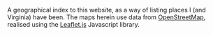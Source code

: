 A geographical index to this website, as a way of listing places
I (and Virginia) have been. The maps herein use data from
[OpenStreetMap](https://www.openstreetmap.org/), realised using the
[Leaflet.js](https://leafletjs.com/) Javascript library.

<script src="https://unpkg.com/leaflet@1.5.1/dist/leaflet.js"
          integrity="sha512-GffPMF3RvMeYyc1LWMHtK8EbPv0iNZ8/oTtHPx9/cc2ILxQ+u905qIwdpULaqDkyBKgOaB57QTMg7ztg8Jm2Og=="
          crossorigin=""></script>
<div id="map" class="map"></div>
<script>
    var map = L.map('map').setView([-5.214,-14.062],1);
    L.tileLayer( 'https://{s}.tile.openstreetmap.org/{z}/{x}/{y}.png', {
       attribution: '&copy; <a href="https://www.openstreetmap.org/copyright">OpenStreetMap</a> contributors',
       detectRetina:true
    }).addTo(map);
    var marker = L.marker( [-44.9416876,168.8358624]).addTo( map);
  marker.bindPopup('<a href="../Diary/2006/new_zealand/wanaka/index.html">Arrowtown</a>');
  var marker = L.marker( [-44.9923868,168.938739]).addTo( map);
  marker.bindPopup('<a href="../Diary/2006/new_zealand/fox_glacier/index.html">Cardrona&nbsp;Pass</a>');
  var marker = L.marker( [-44.8959434,168.0807425]).addTo( map);
  marker.bindPopup('<a href="../Diary/2006/new_zealand/te_anau/index.html">Cascade&nbsp;Creek</a>');
  var marker = L.marker( [-46.6614691,169.1081446]).addTo( map);
  marker.bindPopup('<a href="../Diary/2006/new_zealand/invercargill/index.html">Curio&nbsp;Bay</a>');
  var marker = L.marker( [-45.8787605,170.5027976]).addTo( map);
  marker.bindPopup('<a href="../Diary/2006/new_zealand/dunedin/index.html">Dunedin</a>');
  var marker = L.marker( [-43.4644799,170.0175878]).addTo( map);
  marker.bindPopup('<a href="../Diary/2006/new_zealand/fox_glacier/index.html">Fox&nbsp;Glacier</a>');
  var marker = L.marker( [-43.3873293,170.1832884]).addTo( map);
  marker.bindPopup('<a href="../Diary/2006/new_zealand/punakaiki/index.html">Franz&nbsp;Josef&nbsp;Glacier</a>');
  var marker = L.marker( [-44.1,169.35]).addTo( map);
  marker.bindPopup('<a href="../Diary/2006/new_zealand/fox_glacier/index.html">Haast&nbsp;Pass</a>');
  var marker = L.marker( [-43.715752,169.225502]).addTo( map);
  marker.bindPopup('<a href="../Diary/2006/new_zealand/fox_glacier/index.html">Knights&nbsp;Point</a>');
  var marker = L.marker( [-43.2300399,171.7159871]).addTo( map);
  marker.bindPopup('<a href="../Diary/2006/new_zealand/christchurch/index.html">Kura&nbsp;Tawhiti</a>');
  var marker = L.marker( [-37.8108803,175.7764607]).addTo( map);
  marker.bindPopup('<a href="../Diary/2006/new_zealand/matamata/index.html">Matamata</a>');
  var marker = L.marker( [-44.6414024,167.8973801]).addTo( map);
  marker.bindPopup('<a href="../Diary/2006/new_zealand/te_anau/index.html">Milford&nbsp;Sound</a>');
  var marker = L.marker( [-44.8172888,167.7847842]).addTo( map);
  marker.bindPopup('<a href="../Diary/2006/new_zealand/te_anau/index.html">Mirror&nbsp;Lake</a>');
  var marker = L.marker( [-36.8812605,174.7493313]).addTo( map);
  marker.bindPopup('<a href="../Diary/2006/new_zealand/auckland/index.html">Mount&nbsp;Eden&nbsp;Auckland</a>');
  var marker = L.marker( [-36.8327358,174.4243151]).addTo( map);
  marker.bindPopup('<a href="../Diary/2006/new_zealand/auckland_again/index.html">Muriwai&nbsp;Gannet&nbsp;Colony</a>');
  var marker = L.marker( [-46.4452711,169.8092228]).addTo( map);
  marker.bindPopup('<a href="../Diary/2006/new_zealand/invercargill/index.html">Nugget&nbsp;Point</a>');
  var marker = L.marker( [-45.8666667,170.6666667]).addTo( map);
  marker.bindPopup('<a href="../Diary/2006/new_zealand/dunedin/index.html">Otago&nbsp;Peninsula</a>');
  var marker = L.marker( [-46.6491468,169.1171787]).addTo( map);
  marker.bindPopup('<a href="../Diary/2006/new_zealand/invercargill/index.html">Porpoise&nbsp;Bay</a>');
  var marker = L.marker( [-42.1084146,171.3363126]).addTo( map);
  marker.bindPopup('<a href="../Diary/2006/new_zealand/punakaiki/index.html">Punakaiki</a>');
  var marker = L.marker( [-44.696992,169.161698]).addTo( map);
  marker.bindPopup('<a href="../Diary/2006/new_zealand/wanaka/index.html">Puzzling&nbsp;World</a>');
  var marker = L.marker( [-43.7594038,169.1494901]).addTo( map);
  marker.bindPopup('<a href="../Diary/2006/new_zealand/fox_glacier/index.html">Ship&nbsp;Creek</a>');
  var marker = L.marker( [-46.9580693,167.8078432]).addTo( map);
  marker.bindPopup('<a href="../Diary/2006/new_zealand/stewart_island/index.html">Stewart&nbsp;Island</a>');
  var marker = L.marker( [-45.7828398,170.7332869]).addTo( map);
  marker.bindPopup('<a href="../Diary/2006/new_zealand/dunedin/index.html">Taiaroa&nbsp;Head</a>');
  var marker = L.marker( [-46.5849372,169.4188534]).addTo( map);
  marker.bindPopup('<a href="../Diary/2006/new_zealand/invercargill/index.html">Tautuku&nbsp;Estuary</a>');
  var marker = L.marker( [-38.163513,176.250529]).addTo( map);
  marker.bindPopup('<a href="../Diary/2006/new_zealand/waitomo/index.html">Te&nbsp;Puia</a> <a href="../Diary/2020/New_Zealand/10_Rotorua/index.html">2</a>');
  var marker = L.marker( [-44.7214297,167.9508305]).addTo( map);
  marker.bindPopup('<a href="../Diary/2006/new_zealand/te_anau/index.html">The&nbsp;Chasm</a>');
  var marker = L.marker( [-46.9318318,168.1253399]).addTo( map);
  marker.bindPopup('<a href="../Diary/2006/new_zealand/stewart_island/index.html">Ulva&nbsp;Island</a>');
  var marker = L.marker( [-38.2615305,175.1145451]).addTo( map);
  marker.bindPopup('<a href="../Diary/2006/new_zealand/waitomo/index.html">Waitomo</a>');
  var marker = L.marker( [-36.6012403,174.8893617]).addTo( map);
  marker.bindPopup('<a href="../Diary/2010/new_zealand/tiritiri_matangi/index.html">Tiritiri&nbsp;Matangi&nbsp;Island</a>');
  var marker = L.marker( [-39.0660659,175.6668381]).addTo( map);
  marker.bindPopup('<a href="../Diary/2010/new_zealand/tongariro/index.html">Tongariro&nbsp;Alpine&nbsp;Crossing</a>');
  var marker = L.marker( [-39.1673353,175.4807568]).addTo( map);
  marker.bindPopup('<a href="../Diary/2010/new_zealand/tongariro/index.html">Discovery&nbsp;Lodge&nbsp;Tongariro</a>');
  var marker = L.marker( [-38.285254,176.386259]).addTo( map);
  marker.bindPopup('<a href="../Diary/2010/new_zealand/rotorua/index.html">Waimangu&nbsp;Volcanic&nbsp;Valley</a>');
  var marker = L.marker( [-37.522567,177.1796793]).addTo( map);
  marker.bindPopup('<a href="../Diary/2010/new_zealand/white_island/index.html">White&nbsp;Island</a>');
  var marker = L.marker( [-37.9497833,177.0019723]).addTo( map);
  marker.bindPopup('<a href="../Diary/2010/new_zealand/white_island/index.html">White&nbsp;Island&nbsp;Rendezvous&nbsp;Motel</a>');
  var marker = L.marker( [-36.8287083,175.7906293]).addTo( map);
  marker.bindPopup('<a href="../Diary/2010/new_zealand/coromandel/index.html">Cathedral&nbsp;Cove</a>');
  var marker = L.marker( [-37.90852,175.329699]).addTo( map);
  marker.bindPopup('<a href="../Diary/2020/New_Zealand/8_Going_to_the_glow_worms/index.html">Tree&nbsp;Church</a>');
  var marker = L.marker( [-38.260783,175.1035985]).addTo( map);
  marker.bindPopup('<a href="../Diary/2020/New_Zealand/8_Going_to_the_glow_worms/index.html">Waitomo&nbsp;Glowworm&nbsp;Caves</a>');
  var marker = L.marker( [-38.2680529,175.0785166]).addTo( map);
  marker.bindPopup('<a href="../Diary/2020/New_Zealand/8_Going_to_the_glow_worms/index.html">Ruakuri&nbsp;Cave</a>');
  var marker = L.marker( [-38.260658,175.110435]).addTo( map);
  marker.bindPopup('<a href="../Diary/2020/New_Zealand/8_Going_to_the_glow_worms/index.html">Waitomo&nbsp;Caves&nbsp;Guest&nbsp;Lodge</a>');
  var marker = L.marker( [-38.260398,175.110483]).addTo( map);
  marker.bindPopup('<a href="../Diary/2020/New_Zealand/8_Going_to_the_glow_worms/index.html">HUHU&nbsp;Cafe</a>');
  var marker = L.marker( [-37.8720905,175.6829096]).addTo( map);
  marker.bindPopup('<a href="../Diary/2020/New_Zealand/9_Hobbiton/index.html">Shires&nbsp;Rests&nbsp;Rest</a>');
  var marker = L.marker( [-37.8577046,175.6807567]).addTo( map);
  marker.bindPopup('<a href="../Diary/2020/New_Zealand/9_Hobbiton/index.html">Hobbiton&nbsp;Village</a>');
  var marker = L.marker( [-38.133542,176.250697]).addTo( map);
  marker.bindPopup('<a href="../Diary/2020/New_Zealand/10_Rotorua/index.html">Regent&nbsp;of&nbsp;Rotorua</a>');
  var marker = L.marker( [-38.358256,176.3689844]).addTo( map);
  marker.bindPopup('<a href="../Diary/2020/New_Zealand/10_Rotorua/index.html">Wai-O-Tapu</a>');
  var marker = L.marker( [-41.2794019,174.7746699]).addTo( map);
  marker.bindPopup('<a href="../Diary/2020/New_Zealand/11_Wellington/index.html">Bolton&nbsp;Hotel&nbsp;Wellington</a>');
  var marker = L.marker( [-41.305862,174.8234761]).addTo( map);
  marker.bindPopup('<a href="../Diary/2020/New_Zealand/11_Wellington/index.html">Weta&nbsp;Workshop</a>');
  var marker = L.marker( [-41.2901575,174.7534936]).addTo( map);
  marker.bindPopup('<a href="../Diary/2020/New_Zealand/11_Wellington/index.html">ZEALANDIA&nbsp;Ecosanctuary</a>');
  var marker = L.marker( [-41.2823079,174.7674514]).addTo( map);
  marker.bindPopup('<a href="../Diary/2020/New_Zealand/11_Wellington/index.html">Wellington&nbsp;Botanic&nbsp;Garden</a>');
  var marker = L.marker( [-41.2904563,174.7820894]).addTo( map);
  marker.bindPopup('<a href="../Diary/2020/New_Zealand/11_Wellington/index.html">Museum&nbsp;of&nbsp;New&nbsp;Zealand&nbsp;Te&nbsp;Papa&nbsp;Tongarewa</a>');
  var marker = L.marker( [-36.9079483,174.6860723]).addTo( map);
  marker.bindPopup('<a href="../Diary/2020/New_Zealand/7_Sleepless_to_New_Zealand/index.html">LynnMall</a>');
  var marker = L.marker( [-36.9468718,174.6066123]).addTo( map);
  marker.bindPopup('<a href="../Diary/2020/New_Zealand/7_Sleepless_to_New_Zealand/index.html">Arataki&nbsp;Visitor&nbsp;Centre</a>');
  var marker = L.marker( [-36.9879115,174.4730589]).addTo( map);
  marker.bindPopup('<a href="../Diary/2020/New_Zealand/7_Sleepless_to_New_Zealand/index.html">Karekare&nbsp;Beach</a>');
  var marker = L.marker( [-36.7328052,174.7535809]).addTo( map);
  marker.bindPopup('<a href="../Diary/2020/New_Zealand/7_Sleepless_to_New_Zealand/index.html">Murrays&nbsp;Bay&nbsp;Beach</a>');
  var marker = L.marker( [-36.9128568,174.7151695]).addTo( map);
  marker.bindPopup('<a href="../Diary/2020/New_Zealand/7_Sleepless_to_New_Zealand/index.html">Blockhouse&nbsp;Bay&nbsp;Community&nbsp;Church</a>');
  var marker = L.marker( [28.385233,-81.563874]).addTo( map);
  marker.bindPopup('<a href="../Diary/2001/Florida/index.html">Disneyworld</a>');
  var marker = L.marker( [37.6359544,-112.8450248]).addTo( map);
  marker.bindPopup('<a href="../Diary/2001/Utah/index.html">Cedar&nbsp;Breaks</a>');
  var marker = L.marker( [37.2982022,-113.0263005]).addTo( map);
  marker.bindPopup('<a href="../Diary/2001/Utah/index.html">Zion&nbsp;National&nbsp;Park</a>');
  var marker = L.marker( [37.5930377,-112.1870895]).addTo( map);
  marker.bindPopup('<a href="../Diary/2001/Utah/index.html">Bryce&nbsp;Canyon</a>');
  var marker = L.marker( [29.9772962,31.1324955]).addTo( map);
  marker.bindPopup('<a href="../Diary/2009/eastern_med/egypt/index.html">Giza&nbsp;Necropolis</a>');
  var marker = L.marker( [29.9752687,31.1375674]).addTo( map);
  marker.bindPopup('<a href="../Diary/2009/eastern_med/egypt/index.html">Great&nbsp;Sphinx&nbsp;of&nbsp;Giza</a>');
  var marker = L.marker( [51.6915836,4.98294639999995]).addTo( map);
  marker.bindPopup('<a href="../Diary/2008/capelle.html">Capelle</a>');
  var marker = L.marker( [34.7720133,32.4297369]).addTo( map);
  marker.bindPopup('<a href="../Diary/2009/eastern_med/cyprus/index.html">Paphos</a>');
  var marker = L.marker( [36.0918486,28.0856654]).addTo( map);
  marker.bindPopup('<a href="../Diary/2009/eastern_med/rhodes/index.html">Lindos</a>');
  var marker = L.marker( [37.9409487,27.3414703999999]).addTo( map);
  marker.bindPopup('<a href="../Diary/2009/eastern_med/ephesus/index.html">Ephesus</a>');
  var marker = L.marker( [37.9528691,27.3675619000001]).addTo( map);
  marker.bindPopup('<a href="../Diary/2009/eastern_med/ephesus/index.html">Basilica&nbsp;Of&nbsp;Saint&nbsp;John</a>');
  var marker = L.marker( [37.9666667,23.7333333]).addTo( map);
  marker.bindPopup('<a href="../Diary/2009/eastern_med/athens/index.html">Acropolis&nbsp;Athens</a>');
  var marker = L.marker( [59.5676617,25.7810188]).addTo( map);
  marker.bindPopup('<a href="../Diary/2011/black_watch/estonia.html">Lahemaa&nbsp;National&nbsp;Park</a>');
  var marker = L.marker( [59.4707697,25.6371589]).addTo( map);
  marker.bindPopup('<a href="../Diary/2011/black_watch/estonia.html">Viru&nbsp;Bog</a>');
  var marker = L.marker( [59.8863041,29.9085976]).addTo( map);
  marker.bindPopup('<a href="../Diary/2011/black_watch/st_petersburg.html">Peterhof</a>');
  var marker = L.marker( [59.9398317,30.3145597]).addTo( map);
  marker.bindPopup('<a href="../Diary/2011/black_watch/st_petersburg.html">State&nbsp;Hermitage&nbsp;Museum</a>');
  var marker = L.marker( [59.9401,30.3289]).addTo( map);
  marker.bindPopup('<a href="../Diary/2011/black_watch/st_petersburg.html">Church&nbsp;of&nbsp;the&nbsp;Spilled&nbsp;Blood</a>');
  var marker = L.marker( [54.4390642,13.5747259]).addTo( map);
  marker.bindPopup('<a href="../Diary/2011/black_watch/Aarhus.html">Prora</a>');
  var marker = L.marker( [56.1991809,10.6738776]).addTo( map);
  marker.bindPopup('<a href="../Diary/2011/black_watch/Aarhus.html">Fregatten&nbsp;Jylland</a>');
  var marker = L.marker( [37.7394207,-25.6686725]).addTo( map);
  marker.bindPopup('<a href="../Diary/2012/azores_cruise/ponta_delgada/index.html">Ponta&nbsp;Delgada</a>');
  var marker = L.marker( [38.5348447,-28.6299812]).addTo( map);
  marker.bindPopup('<a href="../Diary/2012/azores_cruise/horta/index.html">Horta</a>');
  var marker = L.marker( [32.6669328,-16.9240554]).addTo( map);
  marker.bindPopup('<a href="../Diary/2012/azores_cruise/funchal/index.html">Funchal</a>');
  var marker = L.marker( [28.1235459,-15.4362573999999]).addTo( map);
  marker.bindPopup('<a href="../Diary/2012/azores_cruise/gran_canaria/index.html">Las&nbsp;Palmas&nbsp;de&nbsp;Gran&nbsp;Canaria</a>');
  var marker = L.marker( [38.7222524,-9.13933659999998]).addTo( map);
  marker.bindPopup('<a href="../Diary/2012/azores_cruise/lisbon/index.html">Lisbon</a>');
  var marker = L.marker( [42.2405989,-8.72072679999997]).addTo( map);
  marker.bindPopup('<a href="../Diary/2012/azores_cruise/lisbon/index.html">Vigo</a>');
  var marker = L.marker( [50.9412784,6.95828140000003]).addTo( map);
  marker.bindPopup('<a href="../Diary/2013/rhine_cruise/koblenz.html">Cologne&nbsp;Cathedral</a> <a href="../Diary/2013/rhine_cruise/cologne.html">2</a>');
  var marker = L.marker( [50.3569429,7.58899589999999]).addTo( map);
  marker.bindPopup('<a href="../Diary/2013/rhine_cruise/koblenz.html">Koblenz</a>');
  var marker = L.marker( [49.9821443,7.93011239999998]).addTo( map);
  marker.bindPopup('<a href="../Diary/2013/rhine_cruise/koblenz.html">Rudesheim</a>');
  var marker = L.marker( [50.5418199,7.11977000000002]).addTo( map);
  marker.bindPopup('<a href="../Diary/2013/rhine_cruise/ahrweiler.html">Ahrweiler</a>');
  var marker = L.marker( [51.0028656,5.70723899999996]).addTo( map);
  marker.bindPopup('<a href="../Diary/2013/rhine_cruise/ahrweiler.html">Maasmechelen&nbsp;Village</a>');
  var marker = L.marker( [36.5270612,-6.28859620000003]).addTo( map);
  marker.bindPopup('<a href="../Diary/2014/Azura/cadiz.html">Cadiz</a>');
  var marker = L.marker( [39.6249838,19.9223461]).addTo( map);
  marker.bindPopup('<a href="../Diary/2014/Azura/corfu.html">Corfu</a>');
  var marker = L.marker( [42.6506606,18.0944238]).addTo( map);
  marker.bindPopup('<a href="../Diary/2014/Azura/dubrovnik.html">Dubrovnik</a>');
  var marker = L.marker( [36.140751,-5.35358500000007]).addTo( map);
  marker.bindPopup('<a href="../Diary/2014/Azura/gibraltar.html">Gibraltar</a> <a href="../Diary/2009/eastern_med/gibraltar/index.html">2</a>');
  var marker = L.marker( [35.888093,14.4068357]).addTo( map);
  marker.bindPopup('<a href="../Diary/2014/Azura/malta.html">Mdina</a>');
  var marker = L.marker( [35.9148964,14.4441529000001]).addTo( map);
  marker.bindPopup('<a href="../Diary/2014/Azura/malta.html">Palazzo&nbsp;Parisio</a>');
  var marker = L.marker( [37.751005,14.9934349]).addTo( map);
  marker.bindPopup('<a href="../Diary/2014/Azura/Sicily.html">Mount&nbsp;Etna</a>');
  var marker = L.marker( [45.4408474,12.3155151]).addTo( map);
  marker.bindPopup('<a href="../Diary/2014/Azura/venice.html">Venice</a>');
  var marker = L.marker( [41.4144948,2.15269450000005]).addTo( map);
  marker.bindPopup('<a href="../Diary/2016/Arcadia/barcelona.html">Park&nbsp;Guell</a>');
  var marker = L.marker( [41.4036299,2.17435580000006]).addTo( map);
  marker.bindPopup('<a href="../Diary/2016/Arcadia/barcelona.html">Sagrada&nbsp;Familia</a>');
  var marker = L.marker( [36.252034,-5.9667359]).addTo( map);
  marker.bindPopup('<a href="../Diary/2016/Arcadia/cadiz.html">Vejer&nbsp;de&nbsp;la&nbsp;Frontera</a>');
  var marker = L.marker( [36.1886033,-6.0321884]).addTo( map);
  marker.bindPopup('<a href="../Diary/2016/Arcadia/cadiz.html">Cape&nbsp;Trafalgar</a>');
  var marker = L.marker( [39.2238411,9.12166130000003]).addTo( map);
  marker.bindPopup('<a href="../Diary/2016/Arcadia/cagliari.html">Cagliari</a>');
  var marker = L.marker( [35.8893874,-5.32134550000001]).addTo( map);
  marker.bindPopup('<a href="../Diary/2016/Arcadia/ceuta.html">Ceuta</a>');
  var marker = L.marker( [42.7781867,10.1927389]).addTo( map);
  marker.bindPopup('<a href="../Diary/2016/Arcadia/elba.html">Elba</a>');
  var marker = L.marker( [38.1937335,15.5542057]).addTo( map);
  marker.bindPopup('<a href="../Diary/2016/Arcadia/messina.html">Messina</a>');
  var marker = L.marker( [44.1024504,9.8240826]).addTo( map);
  marker.bindPopup('<a href="../Diary/2016/Arcadia/la_spezia.html">La&nbsp;Spezia</a>');
  var marker = L.marker( [40.8061435,14.3473721]).addTo( map);
  marker.bindPopup('<a href="../Diary/2016/Arcadia/salerno.html">Herculaneum</a>');
  var marker = L.marker( [43.529742,5.44742700000006]).addTo( map);
  marker.bindPopup('<a href="../Diary/2016/Arcadia/toulon.html">Aix&nbsp;en&nbsp;Provence</a>');
  var marker = L.marker( [52.0013998,4.36695169999996]).addTo( map);
  marker.bindPopup('<a href="../Diary/2017/Baltics/delft.html">Royal&nbsp;Delft</a>');
  var marker = L.marker( [59.931685,30.295709]).addTo( map);
  marker.bindPopup('<a href="../Diary/2017/Baltics/st_petersburg.html">Pushkin&nbsp;Art&nbsp;Gallery</a>');
  var marker = L.marker( [59.9347205,30.3428812]).addTo( map);
  marker.bindPopup('<a href="../Diary/2017/Baltics/st_petersburg.html">Faberge&nbsp;Museum</a>');
  var marker = L.marker( [59.716123,30.3956531]).addTo( map);
  marker.bindPopup('<a href="../Diary/2017/Baltics/st_petersburg.html">Catherine&nbsp;Palace</a>');
  var marker = L.marker( [59.933905,30.3064850000001]).addTo( map);
  marker.bindPopup('<a href="../Diary/2017/Baltics/st_petersburg.html">St.&nbsp;Isaacs&nbsp;Cathedrals&nbsp;Cathedral</a>');
  var marker = L.marker( [59.4425579,24.7495473]).addTo( map);
  marker.bindPopup('<a href="../Diary/2017/Baltics/tallinn.html">Paks&nbsp;Margareeta</a>');
  var marker = L.marker( [54.170342,12.0784438000001]).addTo( map);
  marker.bindPopup('<a href="../Diary/2017/Baltics/warnemunde.html">Warnemunde</a>');
  var marker = L.marker( [49.0753898,1.53370219999999]).addTo( map);
  marker.bindPopup('<a href="../Diary/2018/Columbus/honfleur.html">Fondation&nbsp;Monet&nbsp;in&nbsp;Giverny</a>');
  var marker = L.marker( [1.2948829,103.8544791]).addTo( map);
  marker.bindPopup('<a href="../Diary/2002/singapore/index.html">Raffles&nbsp;Hotel</a>');
  var marker = L.marker( [1.2858085,103.8460908]).addTo( map);
  marker.bindPopup('<a href="../Diary/2020/New_Zealand/12_Singapore_and_home/index.html">ParkRoyal&nbsp;on&nbsp;Pickering</a>');
  var marker = L.marker( [1.2815683,103.8636132]).addTo( map);
  marker.bindPopup('<a href="../Diary/2020/New_Zealand/12_Singapore_and_home/index.html">Gardens&nbsp;by&nbsp;the&nbsp;Bay</a>');
  var marker = L.marker( [35.661273,128.960278]).addTo( map);
  marker.bindPopup('<a href="../Diary/2016/Korea/busan.html">Unmunsa</a>');
  var marker = L.marker( [35.0967055,129.0304885]).addTo( map);
  marker.bindPopup('<a href="../Diary/2016/Korea/busan.html">Jagalchi&nbsp;Market</a>');
  var marker = L.marker( [35.1012187,129.032321]).addTo( map);
  marker.bindPopup('<a href="../Diary/2016/Korea/busan.html">Busan&nbsp;Tower</a>');
  var marker = L.marker( [35.1569665,129.0560965]).addTo( map);
  marker.bindPopup('<a href="../Diary/2016/Korea/busan.html">Lotte&nbsp;Department&nbsp;Store&nbsp;Busan</a>');
  var marker = L.marker( [37.2584488,127.1170034]).addTo( map);
  marker.bindPopup('<a href="../Diary/2016/Korea/daegu.html">Korean&nbsp;Folk&nbsp;Village</a>');
  var marker = L.marker( [36.51715,127.816779]).addTo( map);
  marker.bindPopup('<a href="../Diary/2016/Korea/daegu.html">Songnisan&nbsp;National&nbsp;Park</a>');
  var marker = L.marker( [35.8577179,128.6253193]).addTo( map);
  marker.bindPopup('<a href="../Diary/2016/Korea/daegu.html">Daegu&nbsp;Grand&nbsp;Hotel</a>');
  var marker = L.marker( [37.3613089,126.9388145]).addTo( map);
  marker.bindPopup('<a href="../Diary/2016/Korea/gunpo.html">Sanbon-ro</a>');
  var marker = L.marker( [35.8346828,129.2190631]).addTo( map);
  marker.bindPopup('<a href="../Diary/2016/Korea/gyeongju1.html">Cheomseongdae</a>');
  var marker = L.marker( [35.8387356,129.2103867]).addTo( map);
  marker.bindPopup('<a href="../Diary/2016/Korea/gyeongju1.html">Cheonmachong</a>');
  var marker = L.marker( [35.7900971,129.3320924]).addTo( map);
  marker.bindPopup('<a href="../Diary/2016/Korea/gyeongju1.html">Bulguksa</a>');
  var marker = L.marker( [35.8446642,129.285081]).addTo( map);
  marker.bindPopup('<a href="../Diary/2016/Korea/gyeongju1.html">Commodore&nbsp;Hotel&nbsp;Gyeongju</a>');
  var marker = L.marker( [35.8293965,129.2279056]).addTo( map);
  marker.bindPopup('<a href="../Diary/2016/Korea/gyeongju1.html">Gyeongju&nbsp;National&nbsp;Museum</a>');
  var marker = L.marker( [35.7950858,129.3496981]).addTo( map);
  marker.bindPopup('<a href="../Diary/2016/Korea/gyeongju2.html">Seokguram</a>');
  var marker = L.marker( [35.4912073,129.4453872]).addTo( map);
  marker.bindPopup('<a href="../Diary/2016/Korea/gyeongju2.html">Daewang-Am</a>');
  var marker = L.marker( [35.985168,129.5577999]).addTo( map);
  marker.bindPopup('<a href="../Diary/2016/Korea/gyeongju2.html">Guryongpo</a>');
  var marker = L.marker( [36.0767825,129.5677374]).addTo( map);
  marker.bindPopup('<a href="../Diary/2016/Korea/gyeongju2.html">Homigot&nbsp;Sunrise&nbsp;Square</a>');
  var marker = L.marker( [35.845475,129.2163083]).addTo( map);
  marker.bindPopup('<a href="../Diary/2016/Korea/gyeongju2.html">Gyeongju&nbsp;Seongdong&nbsp;Market</a>');
  var marker = L.marker( [37.5730642,126.9833239]).addTo( map);
  marker.bindPopup('<a href="../Diary/2016/Korea/seoul1.html">Aventree&nbsp;Hotel</a>');
  var marker = L.marker( [37.5238506,126.9804702]).addTo( map);
  marker.bindPopup('<a href="../Diary/2016/Korea/seoul2.html">National&nbsp;Museum&nbsp;of&nbsp;Korea</a>');
  var marker = L.marker( [37.5511694,126.9882266]).addTo( map);
  marker.bindPopup('<a href="../Diary/2016/Korea/seoul2.html">Seoul&nbsp;Tower</a>');
  var marker = L.marker( [37.5793982,126.9910617]).addTo( map);
  marker.bindPopup('<a href="../Diary/2016/Korea/seoul2.html">Changdeokgung&nbsp;Palace</a>');
  var marker = L.marker( [37.5701527,126.9993404]).addTo( map);
  marker.bindPopup('<a href="../Diary/2016/Korea/seoul2.html">Gwangjang&nbsp;Market</a>');
  var marker = L.marker( [37.5707717,126.9835203]).addTo( map);
  marker.bindPopup('<a href="../Diary/2016/Korea/seoul2.html">Jongno&nbsp;Tower</a>');
  var marker = L.marker( [1.373333,32.2902750000001]).addTo( map);
  marker.bindPopup('<a href="../Diary/2005/uganda/index.html">Uganda</a>');
  var marker = L.marker( [52.25889,1.62671499999999]).addTo( map);
  marker.bindPopup('<a href="../Diary/2004/christmas/index.html">Dunwich&nbsp;Heath</a>');
  var marker = L.marker( [52.0944505,1.3407962]).addTo( map);
  marker.bindPopup('<a href="../Diary/2004/christmas/index.html">Sutton&nbsp;Hoo</a>');
  var marker = L.marker( [53.0903012,-1.48666930000002]).addTo( map);
  marker.bindPopup('<a href="../Diary/2001/peak_district/index.html">Crich&nbsp;Tramway&nbsp;Museum</a> <a href="../Diary/2007/Derbyshire/index.html">2</a>');
  var marker = L.marker( [53.24997,-1.9251782]).addTo( map);
  marker.bindPopup('<a href="../Diary/2001/peak_district/index.html">Pooles&nbsp;Caverns&nbsp;Cavern</a>');
  var marker = L.marker( [52.4227875,-1.56006709999997]).addTo( map);
  marker.bindPopup('<a href="../Diary/2007/Coventry/index.html">Allesley&nbsp;Hotel</a> <a href="../Diary/2004/coventry/index.html">2</a>');
  var marker = L.marker( [50.768035,0.290472000000022]).addTo( map);
  marker.bindPopup('<a href="../Diary/2004/eastbourne/index.html">Eastbourne</a>');
  var marker = L.marker( [50.8702576,0.3456218]).addTo( map);
  marker.bindPopup('<a href="../Diary/2004/eastbourne/index.html">Herstmonceux&nbsp;Observatory</a>');
  var marker = L.marker( [54.354267,-3.00028999999995]).addTo( map);
  marker.bindPopup('<a href="../Diary/2004/wedding/index.html">Grizedale&nbsp;Forest</a>');
  var marker = L.marker( [54.4488337,-2.98199950000003]).addTo( map);
  marker.bindPopup('<a href="../Diary/2004/wedding/index.html">Rydal&nbsp;Mount</a>');
  var marker = L.marker( [54.602824,-3.09840199999996]).addTo( map);
  marker.bindPopup('<a href="../Diary/2004/wedding/index.html">Castlerigg&nbsp;Stone&nbsp;Circle</a>');
  var marker = L.marker( [51.6442753,0.050617099999954]).addTo( map);
  marker.bindPopup('<a href="../Diary/2004/wedding/index.html">Loughton&nbsp;Baptist&nbsp;Church</a>');
  var marker = L.marker( [54.343243,-3.07162659999995]).addTo( map);
  marker.bindPopup('<a href="../Diary/2004/wedding/index.html">Coniston&nbsp;Water</a>');
  var marker = L.marker( [51.3318849,0.0287677000000031]).addTo( map);
  marker.bindPopup('<a href="../Diary/2005/biggin_hill/index.html">Biggin&nbsp;Hill</a>');
  var marker = L.marker( [52.826846,0.65781579999998]).addTo( map);
  marker.bindPopup('<a href="../Diary/2005/houghton_hall/index.html">Houghton&nbsp;Hall</a>');
  var marker = L.marker( [51.2797971,1.08279979999998]).addTo( map);
  marker.bindPopup('<a href="../Diary/2005/kent/index.html">Canterbury&nbsp;Cathedral</a>');
  var marker = L.marker( [51.2489896,0.630464899999993]).addTo( map);
  marker.bindPopup('<a href="../Diary/2005/kent/index.html">Leeds&nbsp;Castle</a>');
  var marker = L.marker( [51.128771,1.32339100000002]).addTo( map);
  marker.bindPopup('<a href="../Diary/2005/kent/index.html">Dover&nbsp;Castle</a>');
  var marker = L.marker( [51.1344689,1.35730280000007]).addTo( map);
  marker.bindPopup('<a href="../Diary/2005/kent/index.html">White&nbsp;Cliffs&nbsp;of&nbsp;Dover</a>');
  var marker = L.marker( [52.8296856,0.512488899999994]).addTo( map);
  marker.bindPopup('<a href="../Diary/2005/north_norfolk/index.html">Sandringham</a>');
  var marker = L.marker( [52.8710396,0.94048650000002]).addTo( map);
  marker.bindPopup('<a href="../Diary/2013/thursford.html">Thursford&nbsp;Collection</a> <a href="../Diary/2014/Thursford/index.html">2</a> <a href="../Diary/2012/thursford/index.html">3</a> <a href="../Diary/2018/Thursford/index.html">4</a> <a href="../Diary/2016/Thursford/index.html">5</a> <a href="../Diary/2005/north_norfolk/index.html">6</a>');
  var marker = L.marker( [52.811731,1.23164700000007]).addTo( map);
  marker.bindPopup('<a href="../Diary/2005/north_norfolk/index.html">Blickling&nbsp;Estate</a>');
  var marker = L.marker( [52.949851,0.803676999999993]).addTo( map);
  marker.bindPopup('<a href="../Diary/2005/north_norfolk/index.html">Holkham&nbsp;Hall</a>');
  var marker = L.marker( [52.9144158,1.27724820000003]).addTo( map);
  marker.bindPopup('<a href="../Diary/2005/north_norfolk/index.html">Felbrigg&nbsp;Hall</a>');
  var marker = L.marker( [52.8959389,0.875399099999981]).addTo( map);
  marker.bindPopup('<a href="../Diary/2005/north_norfolk/index.html">Little&nbsp;Walsingham</a>');
  var marker = L.marker( [52.9666526,0.961510299999986]).addTo( map);
  marker.bindPopup('<a href="../Diary/2005/north_norfolk/index.html">Blakeney&nbsp;Point</a>');
  var marker = L.marker( [52.742053,0.409890000000019]).addTo( map);
  marker.bindPopup('<a href="../Diary/2005/north_norfolk/index.html">Caithness&nbsp;Crystal&nbsp;Kings&nbsp;Lynn</a>');
  var marker = L.marker( [51.4638338,-0.650027499999965]).addTo( map);
  marker.bindPopup('<a href="../Diary/2005/windsor/index.html">Legoland&nbsp;Windsor</a>');
  var marker = L.marker( [51.483894,-0.604402700000037]).addTo( map);
  marker.bindPopup('<a href="../Diary/2005/windsor/index.html">Windsor&nbsp;Castle</a>');
  var marker = L.marker( [51.4261436,-0.595096499999954]).addTo( map);
  marker.bindPopup('<a href="../Diary/2005/windsor/index.html">The&nbsp;Savill&nbsp;Garden</a>');
  var marker = L.marker( [55.6691551,-1.80089450000003]).addTo( map);
  marker.bindPopup('<a href="../Diary/2006/holy_isle/index.html">Lindisfarne&nbsp;Abbey</a>');
  var marker = L.marker( [50.750372,-1.26943099999994]).addTo( map);
  marker.bindPopup('<a href="../Diary/2006/isle_of_wight/index.html">Osborne&nbsp;House</a>');
  var marker = L.marker( [50.65246,-1.42704800000001]).addTo( map);
  marker.bindPopup('<a href="../Diary/2006/isle_of_wight/index.html">Mottistone&nbsp;Manor</a>');
  var marker = L.marker( [50.6626024,-1.58983950000004]).addTo( map);
  marker.bindPopup('<a href="../Diary/2006/isle_of_wight/index.html">The&nbsp;Needles</a>');
  var marker = L.marker( [50.5895122,-1.22664810000003]).addTo( map);
  marker.bindPopup('<a href="../Diary/2006/isle_of_wight/index.html">Ventnor&nbsp;Botanic&nbsp;Garden</a>');
  var marker = L.marker( [50.6730117,-1.15274539999996]).addTo( map);
  marker.bindPopup('<a href="../Diary/2006/isle_of_wight/index.html">Brading&nbsp;Roman&nbsp;Villa</a>');
  var marker = L.marker( [50.659197,-1.14275900000007]).addTo( map);
  marker.bindPopup('<a href="../Diary/2006/isle_of_wight/index.html">Dinosaur&nbsp;Isle</a>');
  var marker = L.marker( [50.7105509,-1.14075790000004]).addTo( map);
  marker.bindPopup('<a href="../Diary/2006/isle_of_wight/index.html">Waltzing&nbsp;Waters</a>');
  var marker = L.marker( [53.9605467,-1.09636599999999]).addTo( map);
  marker.bindPopup('<a href="../Diary/2006/york/index.html">National&nbsp;Railway&nbsp;Museum&nbsp;York</a>');
  var marker = L.marker( [53.9623292,-1.08192050000002]).addTo( map);
  marker.bindPopup('<a href="../Diary/2006/york/index.html">York&nbsp;Minster</a>');
  var marker = L.marker( [53.1137985,-1.55287279999993]).addTo( map);
  marker.bindPopup('<a href="../Diary/2012/derbyshire/index.html">Willersley&nbsp;Castle</a> <a href="../Diary/2007/Derbyshire/index.html">2</a>');
  var marker = L.marker( [53.1126478,-1.5619236]).addTo( map);
  marker.bindPopup('<a href="../Diary/2012/derbyshire/index.html">Masson&nbsp;Mills</a> <a href="../Diary/2007/Derbyshire/index.html">2</a>');
  var marker = L.marker( [53.2275433,-1.61142740000003]).addTo( map);
  marker.bindPopup('<a href="../Diary/2007/Derbyshire/index.html">Chatsworth&nbsp;House</a>');
  var marker = L.marker( [52.9593247,-1.53696160000004]).addTo( map);
  marker.bindPopup('<a href="../Diary/2007/Derbyshire/index.html">Kedleston&nbsp;Hall</a>');
  var marker = L.marker( [53.193965,-1.64959299999998]).addTo( map);
  marker.bindPopup('<a href="../Diary/2007/Derbyshire/index.html">Haddon&nbsp;Hall</a>');
  var marker = L.marker( [53.129376,-2.16230599999994]).addTo( map);
  marker.bindPopup('<a href="../Diary/2007/Derbyshire/index.html">Biddulph&nbsp;Grange&nbsp;Garden</a>');
  var marker = L.marker( [53.1271607,-2.25174659999993]).addTo( map);
  marker.bindPopup('<a href="../Diary/2007/Derbyshire/index.html">Little&nbsp;Moreton&nbsp;Hall</a>');
  var marker = L.marker( [55.525063,-5.07310860000007]).addTo( map);
  marker.bindPopup('<a href="../Diary/2007/HolyIsle/index.html">Holy&nbsp;Isle</a>');
  var marker = L.marker( [52.254867,0.103711999999973]).addTo( map);
  marker.bindPopup('<a href="../Diary/2014/walk_to_work/index.html">Histon</a> <a href="../Diary/2007/Sculptures/index.html">2</a>');
  var marker = L.marker( [52.5238629,-0.39647089999994]).addTo( map);
  marker.bindPopup('<a href="../Diary/2008/elton_hall/index.html">Elton&nbsp;Hall</a>');
  var marker = L.marker( [51.7999835,-2.55191690000004]).addTo( map);
  marker.bindPopup('<a href="../Diary/2008/gloucestershire/index.html">Forest&nbsp;of&nbsp;Dean</a>');
  var marker = L.marker( [51.8463095,-2.64627940000003]).addTo( map);
  marker.bindPopup('<a href="../Diary/2008/gloucestershire/index.html">Symonds&nbsp;Yat</a>');
  var marker = L.marker( [51.771064,-2.614327]).addTo( map);
  marker.bindPopup('<a href="../Diary/2008/gloucestershire/index.html">Clearwell&nbsp;Caves</a>');
  var marker = L.marker( [51.8270628,-3.10269010000002]).addTo( map);
  marker.bindPopup('<a href="../Diary/2008/gloucestershire/index.html">Monmouth&nbsp;and&nbsp;Brecon&nbsp;canal</a>');
  var marker = L.marker( [52.6221139,1.30915329999993]).addTo( map);
  marker.bindPopup('<a href="../Diary/2008/norwich/index.html">Carrow&nbsp;Road</a>');
  var marker = L.marker( [52.6287796,1.29631900000004]).addTo( map);
  marker.bindPopup('<a href="../Diary/2008/norwich/index.html">Norwich&nbsp;Castle</a>');
  var marker = L.marker( [52.6301269,1.29514549999999]).addTo( map);
  marker.bindPopup('<a href="../Diary/2008/norwich/index.html">Bridewell&nbsp;Museum</a>');
  var marker = L.marker( [52.6307068,1.29248080000002]).addTo( map);
  marker.bindPopup('<a href="../Diary/2008/norwich/index.html">Strangers&nbsp;Hall&nbsp;Hall</a>');
  var marker = L.marker( [52.6318974,1.30118259999995]).addTo( map);
  marker.bindPopup('<a href="../Diary/2008/norwich/index.html">Norwich&nbsp;Cathedral</a>');
  var marker = L.marker( [52.63112,1.29571169999997]).addTo( map);
  marker.bindPopup('<a href="../Diary/2008/norwich/index.html">St.&nbsp;Andrews&nbsp;Hall&nbsp;Norwich</a>');
  var marker = L.marker( [52.4443634,1.43344769999999]).addTo( map);
  marker.bindPopup('<a href="../Diary/2008/quiet_waters/index.html">Quiet&nbsp;Waters</a>');
  var marker = L.marker( [52.2365077,0.244010300000014]).addTo( map);
  marker.bindPopup('<a href="../Diary/2013/snowdrops_again/index.html">Anglesey&nbsp;Abbey</a> <a href="../Diary/2014/dad_90th/index.html">2</a> <a href="../Diary/2015/Snowdrops/index.html">3</a> <a href="../Diary/2008/snowdrops/index.html">4</a> <a href="../Diary/2010/snowdrops/index.html">5</a> <a href="../Diary/2019/Snowdrops/index.html">6</a> <a href="../Diary/2018/Snowdrops/index.html">7</a> <a href="../Diary/2011/snowdrops/index.html">8</a>');
  var marker = L.marker( [51.848186,1.26773600000001]).addTo( map);
  marker.bindPopup('<a href="../Diary/2008/walton/index.html">Walton-on-the-Naze</a>');
  var marker = L.marker( [52.255324,0.102640500000007]).addTo( map);
  marker.bindPopup('<a href="../Diary/2009/feast_week/index.html">St&nbsp;Andrews&nbsp;Church&nbsp;Histon</a> <a href="../Diary/2019/Flower_Festival/index.html">2</a>');
  var marker = L.marker( [52.1247757,-0.886416999999938]).addTo( map);
  marker.bindPopup('<a href="../Diary/2009/grand_union/index.html">Grand&nbsp;Union&nbsp;Canal</a>');
  var marker = L.marker( [51.178882,-1.82621500000005]).addTo( map);
  marker.bindPopup('<a href="../Diary/2009/longleat/friday.html">Stonehenge</a>');
  var marker = L.marker( [51.1886251,-2.2630077]).addTo( map);
  marker.bindPopup('<a href="../Diary/2009/longleat/saturday.html">Longleat</a>');
  var marker = L.marker( [51.4289196,-1.85489080000002]).addTo( map);
  marker.bindPopup('<a href="../Diary/2009/longleat/sunday.html">Avebury&nbsp;Stone&nbsp;Circle</a>');
  var marker = L.marker( [52.4620037,-0.556600099999969]).addTo( map);
  marker.bindPopup('<a href="../Diary/2009/lyvden_new_bield/index.html">Lyveden&nbsp;New&nbsp;Bield</a>');
  var marker = L.marker( [52.5269435,0.278716199999963]).addTo( map);
  marker.bindPopup('<a href="../Diary/2010/bats/index.html">WWT&nbsp;Welney</a>');
  var marker = L.marker( [50.685705,-3.23926000000006]).addTo( map);
  marker.bindPopup('<a href="../Diary/2010/devon/hotel.html">Sidholme&nbsp;Hotel</a>');
  var marker = L.marker( [50.7912881,-3.45788779999998]).addTo( map);
  marker.bindPopup('<a href="../Diary/2010/devon/killerton.html">Killerton&nbsp;House</a>');
  var marker = L.marker( [50.664164,-3.31032800000003]).addTo( map);
  marker.bindPopup('<a href="../Diary/2010/devon/killerton.html">Bicton&nbsp;Gardens</a>');
  var marker = L.marker( [50.630998,-3.32021399999996]).addTo( map);
  marker.bindPopup('<a href="../Diary/2010/devon/killerton.html">Budleigh&nbsp;Salterton</a>');
  var marker = L.marker( [50.8428677,-2.91116]).addTo( map);
  marker.bindPopup('<a href="../Diary/2010/devon/seaton.html">Forde&nbsp;Abbey</a>');
  var marker = L.marker( [50.7050832,-3.06779470000004]).addTo( map);
  marker.bindPopup('<a href="../Diary/2010/devon/seaton.html">Seaton&nbsp;Tramway</a>');
  var marker = L.marker( [50.3818977,-3.587805]).addTo( map);
  marker.bindPopup('<a href="../Diary/2010/devon/torquay.html">National&nbsp;Trust&nbsp;-&nbsp;Greenway</a>');
  var marker = L.marker( [50.4677195,-3.50265460000003]).addTo( map);
  marker.bindPopup('<a href="../Diary/2010/devon/torquay.html">Kents&nbsp;Cavern&nbsp;Prehistoric&nbsp;Caves</a>');
  var marker = L.marker( [50.482835,-3.52076599999998]).addTo( map);
  marker.bindPopup('<a href="../Diary/2010/devon/torquay.html">Babbacombe&nbsp;Model&nbsp;Village</a>');
  var marker = L.marker( [52.190746,-1.73192300000005]).addTo( map);
  marker.bindPopup('<a href="../Diary/2010/stratford/friday.html">Anne&nbsp;Hathaways&nbsp;cottages&nbsp;cottage</a>');
  var marker = L.marker( [52.3482086,-1.59210729999995]).addTo( map);
  marker.bindPopup('<a href="../Diary/2010/stratford/saturday.html">Kenilworth&nbsp;Castle</a>');
  var marker = L.marker( [52.3479118,-1.74669740000002]).addTo( map);
  marker.bindPopup('<a href="../Diary/2010/stratford/saturday.html">Packwood&nbsp;House</a>');
  var marker = L.marker( [52.3409501,-1.70852020000007]).addTo( map);
  marker.bindPopup('<a href="../Diary/2010/stratford/saturday.html">Baddesley&nbsp;Clinton</a>');
  var marker = L.marker( [52.1945983,-1.70488150000006]).addTo( map);
  marker.bindPopup('<a href="../Diary/2010/stratford/sunday.html">Stratford-upon-Avon&nbsp;Baptist&nbsp;Church</a> <a href="../Diary/2016/Stratford/index.html">2</a>');
  var marker = L.marker( [52.2436808,-1.87931930000002]).addTo( map);
  marker.bindPopup('<a href="../Diary/2010/stratford/sunday.html">Coughton&nbsp;Court</a>');
  var marker = L.marker( [52.198,-1.89599999999996]).addTo( map);
  marker.bindPopup('<a href="../Diary/2010/stratford/sunday.html">Ragley&nbsp;Hall</a>');
  var marker = L.marker( [52.3343426,0.22426710000002]).addTo( map);
  marker.bindPopup('<a href="../Diary/2010/stretham/index.html">Stretham&nbsp;Old&nbsp;Engine</a>');
  var marker = L.marker( [52.4768698,0.676311599999963]).addTo( map);
  marker.bindPopup('<a href="../Diary/2019/Norfolk/index.html">Grimes&nbsp;Gravess&nbsp;Graves</a>');
  var marker = L.marker( [52.4983844,0.988335300000017]).addTo( map);
  marker.bindPopup('<a href="../Diary/2019/Norfolk/index.html">Peter&nbsp;Beales&nbsp;Roses</a>');
  var marker = L.marker( [52.58854,0.605031000000054]).addTo( map);
  marker.bindPopup('<a href="../Diary/2019/Norfolk/index.html">Gooderstone&nbsp;Water&nbsp;Gardens</a>');
  var marker = L.marker( [52.5810368,0.570369199999959]).addTo( map);
  marker.bindPopup('<a href="../Diary/2019/Norfolk/index.html">Oxburgh&nbsp;Hall</a>');
  var marker = L.marker( [52.4462819,1.02538400000003]).addTo( map);
  marker.bindPopup('<a href="../Diary/2019/Norfolk/index.html">Banham&nbsp;Zoo</a>');
  var marker = L.marker( [52.4129961,0.750547900000015]).addTo( map);
  marker.bindPopup('<a href="../Diary/2019/Norfolk/index.html">Dads&nbsp;Army&nbsp;Museum</a>');
  var marker = L.marker( [51.1137696,1.3145346]).addTo( map);
  marker.bindPopup('<a href="../Diary/2011/black_watch/departure.html">Dover&nbsp;Cruise&nbsp;Terminal&nbsp;1</a>');
  var marker = L.marker( [50.9266979,-1.32329019999997]).addTo( map);
  marker.bindPopup('<a href="../Diary/2012/azores_cruise/preboarding/index.html">Holiday&nbsp;Inn&nbsp;Express&nbsp;Southampton</a>');
  var marker = L.marker( [51.0398988,-1.53324350000003]).addTo( map);
  marker.bindPopup('<a href="../Diary/2012/azores_cruise/preboarding/index.html">Mottisfont</a> <a href="../Diary/2019/Iceland/england/index.html">2</a>');
  var marker = L.marker( [51.381072,-2.35961900000007]).addTo( map);
  marker.bindPopup('<a href="../Diary/2012/bath_long_weekend/index.html">The&nbsp;Roman&nbsp;Baths</a>');
  var marker = L.marker( [51.384053,-2.36298599999998]).addTo( map);
  marker.bindPopup('<a href="../Diary/2012/bath_long_weekend/index.html">The&nbsp;Jane&nbsp;Austen&nbsp;Centre</a>');
  var marker = L.marker( [51.3866274,-2.36708499999997]).addTo( map);
  marker.bindPopup('<a href="../Diary/2012/bath_long_weekend/index.html">The&nbsp;Royal&nbsp;Crescent</a>');
  var marker = L.marker( [51.395142,-2.32059100000004]).addTo( map);
  marker.bindPopup('<a href="../Diary/2012/bath_long_weekend/index.html">Bathampton</a>');
  var marker = L.marker( [51.4801143,-2.37320769999997]).addTo( map);
  marker.bindPopup('<a href="../Diary/2012/bath_long_weekend/index.html">Dyrham&nbsp;Park</a>');
  var marker = L.marker( [53.0225742,-1.41421300000002]).addTo( map);
  marker.bindPopup('<a href="../Diary/2012/derbyshire/index.html">Denby&nbsp;Pottery&nbsp;Village</a>');
  var marker = L.marker( [53.121576,-1.562861]).addTo( map);
  marker.bindPopup('<a href="../Diary/2012/derbyshire/index.html">Matlock&nbsp;Bath</a>');
  var marker = L.marker( [53.1088642,-1.5554783]).addTo( map);
  marker.bindPopup('<a href="../Diary/2012/derbyshire/index.html">Cromford&nbsp;Mill</a>');
  var marker = L.marker( [52.2049386,0.104233399999998]).addTo( map);
  marker.bindPopup('<a href="../Diary/2012/twelfth_night.html">Robinson&nbsp;College</a>');
  var marker = L.marker( [52.638278,1.55064300000004]).addTo( map);
  marker.bindPopup('<a href="../Diary/2013/broads/index.html">Acle</a>');
  var marker = L.marker( [52.687429,1.52051200000005]).addTo( map);
  marker.bindPopup('<a href="../Diary/2013/broads/index.html">St.&nbsp;Benets&nbsp;Abbeys&nbsp;Abbey</a>');
  var marker = L.marker( [52.7176517,1.50785680000001]).addTo( map);
  marker.bindPopup('<a href="../Diary/2013/broads/index.html">Toad&nbsp;Hole&nbsp;Cottage&nbsp;Museum</a>');
  var marker = L.marker( [52.638172,1.594877]).addTo( map);
  marker.bindPopup('<a href="../Diary/2013/broads/index.html">Stokesby</a>');
  var marker = L.marker( [52.6424935,-0.452531300000032]).addTo( map);
  marker.bindPopup('<a href="../Diary/2014/Burghley/index.html">Burghley&nbsp;House</a>');
  var marker = L.marker( [54.188739,-2.98260900000002]).addTo( map);
  marker.bindPopup('<a href="../Diary/2014/LakeDistrict/monday.html">Holker&nbsp;Hall</a>');
  var marker = L.marker( [54.3517112,-2.97057150000001]).addTo( map);
  marker.bindPopup('<a href="../Diary/2014/LakeDistrict/tuesday.html">Hill&nbsp;Top&nbsp;Beatrix&nbsp;Potter&nbsp;House</a>');
  var marker = L.marker( [54.2783179,-2.95591239999999]).addTo( map);
  marker.bindPopup('<a href="../Diary/2014/LakeDistrict/wednesday.html">Lakes&nbsp;Aquarium</a>');
  var marker = L.marker( [54.364703,-2.91962699999999]).addTo( map);
  marker.bindPopup('<a href="../Diary/2014/LakeDistrict/wednesday.html">Bowness-on-Windermere</a>');
  var marker = L.marker( [54.2587173,-2.9891394]).addTo( map);
  marker.bindPopup('<a href="../Diary/2014/LakeDistrict/wednesday.html">Lakeland&nbsp;Motor&nbsp;Museum</a>');
  var marker = L.marker( [54.1682664,-3.16338389999999]).addTo( map);
  marker.bindPopup('<a href="../Diary/2014/LakeDistrict/thursday.html">South&nbsp;Lakes&nbsp;Safari&nbsp;Zoo</a>');
  var marker = L.marker( [54.18636,-3.10197600000004]).addTo( map);
  marker.bindPopup('<a href="../Diary/2014/LakeDistrict/thursday.html">Swarthmoor&nbsp;Hall</a>');
  var marker = L.marker( [50.822998,-1.45364510000002]).addTo( map);
  marker.bindPopup('<a href="../Diary/2015/Eclipse/boarding.html">National&nbsp;Motor&nbsp;Museum,&nbsp;Beaulieu</a>');
  var marker = L.marker( [51.28442,-2.81935199999998]).addTo( map);
  marker.bindPopup('<a href="../Diary/2015/Somerset/axbridge/index.html">Axbridge</a>');
  var marker = L.marker( [51.2819341,-2.76574640000001]).addTo( map);
  marker.bindPopup('<a href="../Diary/2015/Somerset/cheddar_gorge/index.html">Goughs&nbsp;Caves&nbsp;Cave</a>');
  var marker = L.marker( [51.2260953,-2.67265380000003]).addTo( map);
  marker.bindPopup('<a href="../Diary/2015/Somerset/wookey_hole/index.html">Wookey&nbsp;Hole&nbsp;Caves</a>');
  var marker = L.marker( [50.800531,-1.10946590000003]).addTo( map);
  marker.bindPopup('<a href="../Diary/2016/Arcadia/2.html">Portsmouth&nbsp;Historic&nbsp;Dockyard</a> <a href="../Diary/2016/Hampshire/portsmouth.html">2</a>');
  var marker = L.marker( [50.994361,-1.03771299999994]).addTo( map);
  marker.bindPopup('<a href="../Diary/2016/Hampshire/east_meon.html">East&nbsp;Meon</a>');
  var marker = L.marker( [51.0436058,-1.15070909999997]).addTo( map);
  marker.bindPopup('<a href="../Diary/2016/Hampshire/east_meon.html">National&nbsp;Trust&nbsp;-&nbsp;Hinton&nbsp;Ampner</a> <a href="../Diary/2016/Hampshire/hinton_ampner.html">2</a>');
  var marker = L.marker( [51.133093,-0.98900500000002]).addTo( map);
  marker.bindPopup('<a href="../Diary/2016/Hampshire/east_meon.html">Jane&nbsp;Austens&nbsp;House&nbsp;Museums&nbsp;House&nbsp;Museum</a> <a href="../Diary/2016/Hampshire/hinton_ampner.html">2</a>');
  var marker = L.marker( [51.0606892,-1.31315380000001]).addTo( map);
  marker.bindPopup('<a href="../Diary/2016/Hampshire/punctured.html">Winchester&nbsp;Cathedral</a>');
  var marker = L.marker( [51.059373,-1.26533599999993]).addTo( map);
  marker.bindPopup('<a href="../Diary/2016/Hampshire/winchester.html">Winchester&nbsp;Science&nbsp;Museum</a>');
  var marker = L.marker( [50.9910678,-1.28335849999996]).addTo( map);
  marker.bindPopup('<a href="../Diary/2016/Hampshire/winchester.html">Marwell&nbsp;Zoo</a>');
  var marker = L.marker( [50.9524027,-0.891257600000017]).addTo( map);
  marker.bindPopup('<a href="../Diary/2016/Hampshire/uppark.html">Uppark&nbsp;House&nbsp;and&nbsp;Garden&nbsp;-&nbsp;National&nbsp;Trust</a>');
  var marker = L.marker( [50.9430336,-0.977458699999943]).addTo( map);
  marker.bindPopup('<a href="../Diary/2016/Hampshire/uppark.html">Butser&nbsp;Ancient&nbsp;Farm</a>');
  var marker = L.marker( [52.9349242,0.483348599999999]).addTo( map);
  marker.bindPopup('<a href="../Diary/2016/Hunstanton/index.html">Hunstanton&nbsp;Sea&nbsp;Life</a>');
  var marker = L.marker( [52.190801,-1.69950700000004]).addTo( map);
  marker.bindPopup('<a href="../Diary/2016/Stratford/index.html">Swans&nbsp;Nest&nbsp;Hotels&nbsp;Nest&nbsp;Hotel</a>');
  var marker = L.marker( [52.1895188,-1.70009709999999]).addTo( map);
  marker.bindPopup('<a href="../Diary/2016/Stratford/index.html">Stratford&nbsp;Butterfly&nbsp;Farm</a>');
  var marker = L.marker( [52.1914881,-1.70467610000003]).addTo( map);
  marker.bindPopup('<a href="../Diary/2016/Stratford/index.html">The&nbsp;Fourteas</a>');
  var marker = L.marker( [52.1931177,-1.70702819999997]).addTo( map);
  marker.bindPopup('<a href="../Diary/2016/Stratford/index.html">Stratford&nbsp;MAD&nbsp;museum</a>');
  var marker = L.marker( [50.903796,-1.27746500000001]).addTo( map);
  marker.bindPopup('<a href="../Diary/2017/Baltics/departure.html">Manor&nbsp;Farm&nbsp;Soton</a>');
  var marker = L.marker( [51.6903287,-0.418059800000037]).addTo( map);
  marker.bindPopup('<a href="../Diary/2017/hp/index.html">Warner&nbsp;Bros.&nbsp;Studio&nbsp;Tour&nbsp;London</a> <a href="../Diary/2018/Harry_Potter/index.html">2</a>');
  var marker = L.marker( [51.002266,0.543548999999985]).addTo( map);
  marker.bindPopup('<a href="../Diary/2017/Kent/tourism/index.html">Bodiam&nbsp;Castle</a>');
  var marker = L.marker( [50.9893081,0.379480699999931]).addTo( map);
  marker.bindPopup('<a href="../Diary/2017/Kent/tourism/index.html">Batemanss</a>');
  var marker = L.marker( [51.1153408,0.582359099999962]).addTo( map);
  marker.bindPopup('<a href="../Diary/2017/Kent/tourism/index.html">Sissinghurst&nbsp;Castle&nbsp;Gardens</a>');
  var marker = L.marker( [51.1182756,0.188899200000037]).addTo( map);
  marker.bindPopup('<a href="../Diary/2017/Kent/tourism/index.html">Groombridge&nbsp;Place</a>');
  var marker = L.marker( [51.0928332,0.408233600000017]).addTo( map);
  marker.bindPopup('<a href="../Diary/2017/Kent/tourism/index.html">Scotney&nbsp;Castle&nbsp;-&nbsp;National&nbsp;Trust</a>');
  var marker = L.marker( [51.113801,0.472084999999993]).addTo( map);
  marker.bindPopup('<a href="../Diary/2017/Kent/eating/index.html">Goudhurst&nbsp;Inn</a>');
  var marker = L.marker( [51.1085454,0.43996930000003]).addTo( map);
  marker.bindPopup('<a href="../Diary/2017/Kent/eating/index.html">Green&nbsp;Cross&nbsp;Inn</a>');
  var marker = L.marker( [51.1475239,0.328106899999966]).addTo( map);
  marker.bindPopup('<a href="../Diary/2017/Kent/eating/index.html">Pembury&nbsp;Baptist&nbsp;Church</a>');
  var marker = L.marker( [52.435578,1.65292590000001]).addTo( map);
  marker.bindPopup('<a href="../Diary/2017/Lowestoft/index.html">Mutford</a>');
  var marker = L.marker( [52.6003335,1.73648760000003]).addTo( map);
  marker.bindPopup('<a href="../Diary/2017/Lowestoft/index.html">SEA&nbsp;LIFE&nbsp;Great&nbsp;Yarmouth</a>');
  var marker = L.marker( [52.6017183,1.73130149999997]).addTo( map);
  marker.bindPopup('<a href="../Diary/2017/Lowestoft/index.html">Time&nbsp;and&nbsp;Tide&nbsp;Museum&nbsp;of&nbsp;Great&nbsp;Yarmouth&nbsp;Life</a>');
  var marker = L.marker( [52.4140061,1.70075250000002]).addTo( map);
  marker.bindPopup('<a href="../Diary/2017/Lowestoft/index.html">Africa&nbsp;Alive!</a>');
  var marker = L.marker( [52.0207851,0.220600999999988]).addTo( map);
  marker.bindPopup('<a href="../Diary/2018/Audley_End/index.html">Audley&nbsp;End&nbsp;House&nbsp;and&nbsp;Gardens</a>');
  var marker = L.marker( [54.60807,-5.90997240000002]).addTo( map);
  marker.bindPopup('<a href="../Diary/2018/Columbus/belfast.html">Titanic&nbsp;Belfast</a>');
  var marker = L.marker( [51.898,-8.47399999999993]).addTo( map);
  marker.bindPopup('<a href="../Diary/2018/Columbus/cork.html">English&nbsp;Market&nbsp;Cork</a>');
  var marker = L.marker( [53.3398848,-6.25334780000003]).addTo( map);
  marker.bindPopup('<a href="../Diary/2018/Columbus/dublin.html">National&nbsp;Museum&nbsp;of&nbsp;Ireland&nbsp;-&nbsp;Natural&nbsp;History&nbsp;Museum</a>');
  var marker = L.marker( [57.9818445,-3.94549729999994]).addTo( map);
  marker.bindPopup('<a href="../Diary/2018/Columbus/dunrobin.html">Dunrobin&nbsp;Castle</a>');
  var marker = L.marker( [49.4541677,-2.54970690000005]).addTo( map);
  marker.bindPopup('<a href="../Diary/2018/Columbus/guernsey.html">Saint&nbsp;Peter&nbsp;Port</a>');
  var marker = L.marker( [56.6227813,-6.07230040000002]).addTo( map);
  marker.bindPopup('<a href="../Diary/2018/Columbus/mull.html">Tobermory</a>');
  var marker = L.marker( [59.0014988,-3.2297777]).addTo( map);
  marker.bindPopup('<a href="../Diary/2018/Columbus/orkney.html">Ring&nbsp;of&nbsp;Brodgar</a>');
  var marker = L.marker( [59.0487479,-3.34170940000001]).addTo( map);
  marker.bindPopup('<a href="../Diary/2018/Columbus/orkney.html">Skara&nbsp;Brae&nbsp;Prehistoric&nbsp;Village</a>');
  var marker = L.marker( [57.4484436,-6.59006410000006]).addTo( map);
  marker.bindPopup('<a href="../Diary/2018/Columbus/skye.html">Dunvegan&nbsp;Castle</a>');
  var marker = L.marker( [57.4321147,-6.57292649999999]).addTo( map);
  marker.bindPopup('<a href="../Diary/2018/Columbus/skye.html">Old&nbsp;School&nbsp;Restaurant</a>');
  var marker = L.marker( [57.6107719,-6.17190479999999]).addTo( map);
  marker.bindPopup('<a href="../Diary/2018/Columbus/skye.html">Kilt&nbsp;Rock</a>');
  var marker = L.marker( [57.4235356,-6.18948669999997]).addTo( map);
  marker.bindPopup('<a href="../Diary/2018/Columbus/skye.html">The&nbsp;Roses&nbsp;B&B</a>');
  var marker = L.marker( [49.9465289,-6.33296369999994]).addTo( map);
  marker.bindPopup('<a href="../Diary/2018/Columbus/tresco.html">Tresco&nbsp;Abbey&nbsp;Garden</a>');
  var marker = L.marker( [52.6057511,1.73713529999998]).addTo( map);
  marker.bindPopup('<a href="../Diary/2018/GreatYarmouth/index.html">Pirates&nbsp;Cove&nbsp;Adventure&nbsp;Golf</a>');
  var marker = L.marker( [52.598591,1.73622369999998]).addTo( map);
  marker.bindPopup('<a href="../Diary/2018/GreatYarmouth/index.html">Merrivale&nbsp;Model&nbsp;Village</a>');
  var marker = L.marker( [52.5772838,1.72654060000002]).addTo( map);
  marker.bindPopup('<a href="../Diary/2018/GreatYarmouth/index.html">Gorleston&nbsp;Baptist&nbsp;Church</a>');
  var marker = L.marker( [52.5207063,1.6729186]).addTo( map);
  marker.bindPopup('<a href="../Diary/2018/GreatYarmouth/index.html">Somerleyton&nbsp;Hall</a>');
  var marker = L.marker( [51.9021458,0.201252000000068]).addTo( map);
  marker.bindPopup('<a href="../Diary/2018/Mountfitchet/index.html">Mountfitchet&nbsp;Castle</a>');
  var marker = L.marker( [54.290612,-1.98426599999993]).addTo( map);
  marker.bindPopup('<a href="../Diary/2018/Yorkshire/index.html">Aysgarth&nbsp;Falls&nbsp;Hotel</a>');
  var marker = L.marker( [54.2664072,-1.74220300000002]).addTo( map);
  marker.bindPopup('<a href="../Diary/2018/Yorkshire/index.html">Jervaulx&nbsp;Abbey&nbsp;&&nbsp;Tearoom</a>');
  var marker = L.marker( [54.3018483,-2.2003555]).addTo( map);
  marker.bindPopup('<a href="../Diary/2018/Yorkshire/index.html">Wensleydale&nbsp;Creamery</a>');
  var marker = L.marker( [54.1655977,-2.44170919999999]).addTo( map);
  marker.bindPopup('<a href="../Diary/2018/Yorkshire/index.html">White&nbsp;Scar&nbsp;Cave</a>');
  var marker = L.marker( [54.2102334,-2.37009039999998]).addTo( map);
  marker.bindPopup('<a href="../Diary/2018/Yorkshire/index.html">Ribblehead&nbsp;Viaduct</a>');
  var marker = L.marker( [54.404127,-1.73802000000001]).addTo( map);
  marker.bindPopup('<a href="../Diary/2018/Yorkshire/index.html">Richmond&nbsp;Georgian&nbsp;Theatre</a>');
  var marker = L.marker( [54.304568,-2.19237899999996]).addTo( map);
  marker.bindPopup('<a href="../Diary/2018/Yorkshire/index.html">Dales&nbsp;Countryside&nbsp;Museum</a>');
  var marker = L.marker( [54.3221452,-1.94953510000005]).addTo( map);
  marker.bindPopup('<a href="../Diary/2018/Yorkshire/index.html">Bolton&nbsp;Castle</a>');
  var marker = L.marker( [54.284083,-1.80683920000001]).addTo( map);
  marker.bindPopup('<a href="../Diary/2018/Yorkshire/index.html">Middleham&nbsp;Castle</a>');
  var marker = L.marker( [50.7329456,-2.45591739999998]).addTo( map);
  marker.bindPopup('<a href="../Diary/2019/Dorset/friday.html">Charminster&nbsp;St&nbsp;Marys&nbsp;Churchs&nbsp;Church</a>');
  var marker = L.marker( [50.622448,-2.16875000000005]).addTo( map);
  marker.bindPopup('<a href="../Diary/2019/Dorset/saturday.html">Tyneham</a>');
  var marker = L.marker( [50.6384021,-2.05771329999993]).addTo( map);
  marker.bindPopup('<a href="../Diary/2019/Dorset/saturday.html">Corfe&nbsp;Castle</a>');
  var marker = L.marker( [50.7094537,-2.43810150000002]).addTo( map);
  marker.bindPopup('<a href="../Diary/2019/Dorset/saturday.html">Brewery&nbsp;Square&nbsp;Dorchester</a> <a href="../Diary/2019/Dorset/sunday.html">2</a>');
  var marker = L.marker( [50.7155199,-2.43286990000001]).addTo( map);
  marker.bindPopup('<a href="../Diary/2019/Dorset/monday.html">Dorset&nbsp;Teddy&nbsp;Bear&nbsp;Museum</a>');
  var marker = L.marker( [50.714914,-2.4341167]).addTo( map);
  marker.bindPopup('<a href="../Diary/2019/Dorset/monday.html">The&nbsp;Dinosaur&nbsp;Museum</a>');
  var marker = L.marker( [50.7155199,-2.43286990000001]).addTo( map);
  marker.bindPopup('<a href="../Diary/2019/Dorset/monday.html">Terracotta&nbsp;Warrior&nbsp;Museum</a>');
  var marker = L.marker( [50.7150891,-2.43969149999998]).addTo( map);
  marker.bindPopup('<a href="../Diary/2019/Dorset/monday.html">The&nbsp;Tutankhamun&nbsp;Exhibition</a>');
  var marker = L.marker( [50.717268,-2.44109900000001]).addTo( map);
  marker.bindPopup('<a href="../Diary/2019/Dorset/monday.html">Roman&nbsp;Town&nbsp;House</a>');
  var marker = L.marker( [50.7240025,-2.44348360000004]).addTo( map);
  marker.bindPopup('<a href="../Diary/2019/Dorset/monday.html">The&nbsp;Sun&nbsp;Inn</a> <a href="../Diary/2019/Dorset/thursday.html">2</a>');
  var marker = L.marker( [50.695886,-2.46956599999999]).addTo( map);
  marker.bindPopup('<a href="../Diary/2019/Dorset/tuesday.html">Maiden&nbsp;Castle</a>');
  var marker = L.marker( [50.7476283,-2.32654160000004]).addTo( map);
  marker.bindPopup('<a href="../Diary/2019/Dorset/tuesday.html">Athelhampton&nbsp;House&nbsp;and&nbsp;Gardens</a>');
  var marker = L.marker( [50.6976002,-2.21715589999997]).addTo( map);
  marker.bindPopup('<a href="../Diary/2019/Dorset/wednesday.html">Monkey&nbsp;World&nbsp;-&nbsp;Ape&nbsp;Rescue&nbsp;Centre</a>');
  var marker = L.marker( [50.6951871,-2.24196810000001]).addTo( map);
  marker.bindPopup('<a href="../Diary/2019/Dorset/wednesday.html">The&nbsp;Tank&nbsp;Museum</a>');
  var marker = L.marker( [50.7314505,-2.38630349999994]).addTo( map);
  marker.bindPopup('<a href="../Diary/2019/Dorset/wednesday.html">National&nbsp;Trust&nbsp;Hardys&nbsp;Cottages&nbsp;Cottage</a>');
  var marker = L.marker( [50.7081396,-2.41998739999997]).addTo( map);
  marker.bindPopup('<a href="../Diary/2019/Dorset/thursday.html">Max&nbsp;Gate</a>');
  var marker = L.marker( [52.49879,-0.982143700000051]).addTo( map);
  marker.bindPopup('<a href="../Diary/2019/Foxton_Locks/index.html">Foxton&nbsp;Locks</a>');
  var marker = L.marker( [52.5283098,-0.82443539999997]).addTo( map);
  marker.bindPopup('<a href="../Diary/2019/Foxton_Locks/index.html">Nevill&nbsp;Arms&nbsp;Inn&nbsp;-&nbsp;Restaurant&nbsp;&&nbsp;Accommodation</a>');
  var marker = L.marker( [53.3395154,-6.27147669999999]).addTo( map);
  marker.bindPopup('<a href="../Diary/2019/Iceland/dublin/index.html">St&nbsp;Patricks&nbsp;Cathedrals&nbsp;Cathedral</a>');
  var marker = L.marker( [53.3473053,-6.26068620000001]).addTo( map);
  marker.bindPopup('<a href="../Diary/2019/Iceland/dublin/index.html">Arlington&nbsp;Hotel</a>');
  var marker = L.marker( [52.2435879,0.109668800000009]).addTo( map);
  marker.bindPopup('<a href="../Diary/2019/Vision_Park_Pond/index.html">Regus&nbsp;-&nbsp;Cambridge&nbsp;Vision&nbsp;Park</a>');
  var marker = L.marker( [52.2222647,0.0936804000000393]).addTo( map);
  marker.bindPopup('<a href="../Dining_out/beefeater_girton/index.html">Beefeater&nbsp;Travellers&nbsp;Rest&nbsp;-&nbsp;Cambridge</a>');
  var marker = L.marker( [52.2515323,0.106169700000009]).addTo( map);
  marker.bindPopup('<a href="../Dining_out/boot_histon/index.html">The&nbsp;Boot</a>');
  var marker = L.marker( [52.2580204,0.198258200000055]).addTo( map);
  marker.bindPopup('<a href="../Dining_out/bridge_clayhithe/index.html">The&nbsp;Bridge,&nbsp;Clayhithe</a>');
  var marker = L.marker( [52.2245086,0.0940918999999667]).addTo( map);
  marker.bindPopup('<a href="../Dining_out/felix_girton/index.html">Hotel&nbsp;Felix</a>');
  var marker = L.marker( [52.2425867,0.0814947000000075]).addTo( map);
  marker.bindPopup('<a href="../Dining_out/old_crown_girton/index.html">Old&nbsp;Crown&nbsp;Girton</a>');
  var marker = L.marker( [52.2514557,0.108269800000016]).addTo( map);
  marker.bindPopup('<a href="../Dining_out/phoenix_histon/index.html">The&nbsp;Phoenix&nbsp;Bar&nbsp;&&nbsp;Restaurant</a>');
  var marker = L.marker( [52.3921206,-0.74614059999999]).addTo( map);
  marker.bindPopup('<a href="../Dining_out/trading_post/index.html">Trading&nbsp;Post&nbsp;Kettering</a>');
  var marker = L.marker( [57.6486111,10.4066667]).addTo( map);
  marker.bindPopup('<a href="../Diary/2003/Denmark/index.html">R&aring;jberg&nbsp;Mile</a>');
  var marker = L.marker( [57.7387651,10.6337889]).addTo( map);
  marker.bindPopup('<a href="../Diary/2003/Denmark/index.html">Skagen&nbsp;Peninsula</a>');
  var marker = L.marker( [57.078249,9.91007289999993]).addTo( map);
  marker.bindPopup('<a href="../Diary/2003/Denmark/index.html">Lindholm&nbsp;H&oslash;je</a>');
  var marker = L.marker( [58.9716156,5.72625389999996]).addTo( map);
  marker.bindPopup('<a href="../Diary/2007/Norway/stavanger.html">Gamle&nbsp;Stavanger</a>');
  var marker = L.marker( [60.8607716,7.11178489999998]).addTo( map);
  marker.bindPopup('<a href="../Diary/2007/Norway/flam.html">Flam</a>');
  var marker = L.marker( [61.8350282,6.80655560000002]).addTo( map);
  marker.bindPopup('<a href="../Diary/2007/Norway/olden.html">Olden</a> <a href="../Diary/2019/Iceland/norway/index.html">2</a>');
  var marker = L.marker( [61.6660182,6.89020159999995]).addTo( map);
  marker.bindPopup('<a href="../Diary/2007/Norway/olden.html">Briksdal&nbsp;Glacier</a>');
  var marker = L.marker( [60.319625,5.32944699999996]).addTo( map);
  marker.bindPopup('<a href="../Diary/2007/Norway/bergen.html">Troldhaugen</a>');
  var marker = L.marker( [60.7435346,7.12986550000005]).addTo( map);
  marker.bindPopup('<a href="../Diary/2007/Norway/flam.html">Vatnahalsen</a>');
  var marker = L.marker( [55.6736841,12.5681471]).addTo( map);
  marker.bindPopup('<a href="../Diary/2011/black_watch/copenhagen.html">Tivoli&nbsp;Gardens</a>');
  var marker = L.marker( [55.69286,12.5992828]).addTo( map);
  marker.bindPopup('<a href="../Diary/2017/Baltics/copenhagen.html">The&nbsp;Little&nbsp;Mermaid</a> <a href="../Diary/2011/black_watch/copenhagen.html">2</a>');
  var marker = L.marker( [59.3280233,18.0913964]).addTo( map);
  marker.bindPopup('<a href="../Diary/2011/black_watch/copenhagen.html">Vasa&nbsp;Museum</a> <a href="../Diary/2011/black_watch/stockholm.html">2</a>');
  var marker = L.marker( [62.4899605,5.96737389999998]).addTo( map);
  marker.bindPopup('<a href="../Diary/2015/Eclipse/alesund.html">Alnes&nbsp;Fyr</a>');
  var marker = L.marker( [62.4986567,6.05023970000002]).addTo( map);
  marker.bindPopup('<a href="../Diary/2015/Eclipse/alesund.html">Giske&nbsp;Church</a>');
  var marker = L.marker( [62.4722284,6.1494821]).addTo( map);
  marker.bindPopup('<a href="../Diary/2015/Eclipse/alesund.html">Alesund</a>');
  var marker = L.marker( [69.8652318,23.3179907]).addTo( map);
  marker.bindPopup('<a href="../Diary/2015/Eclipse/alta.html">Sorrisniva&nbsp;Igloo&nbsp;Hotel</a>');
  var marker = L.marker( [69.9651409,23.2669722000001]).addTo( map);
  marker.bindPopup('<a href="../Diary/2015/Eclipse/alta.html">Northern&nbsp;Lights&nbsp;Cathedral</a>');
  var marker = L.marker( [68.1171948,13.5603599]).addTo( map);
  marker.bindPopup('<a href="../Diary/2015/Eclipse/leknes.html">Buksnes&nbsp;church</a>');
  var marker = L.marker( [68.2444321,13.7555695]).addTo( map);
  marker.bindPopup('<a href="../Diary/2015/Eclipse/leknes.html">Lofotr&nbsp;Viking&nbsp;Museum</a>');
  var marker = L.marker( [62.1069704,-6.72048040000004]).addTo( map);
  marker.bindPopup('<a href="../Diary/2015/Eclipse/runavik.html">Runavik</a>');
  var marker = L.marker( [69.6492047,18.9553238999999]).addTo( map);
  marker.bindPopup('<a href="../Diary/2015/Eclipse/tromso.html">Tromso</a>');
  var marker = L.marker( [69.6480287,18.9874922]).addTo( map);
  marker.bindPopup('<a href="../Diary/2015/Eclipse/tromso.html">Arctic&nbsp;Cathedral</a>');
  var marker = L.marker( [55.9349652,12.3012724]).addTo( map);
  marker.bindPopup('<a href="../Diary/2017/Baltics/copenhagen.html">Frederiksborg&nbsp;Castle</a>');
  var marker = L.marker( [56.0390142,12.6211552]).addTo( map);
  marker.bindPopup('<a href="../Diary/2017/Baltics/copenhagen.html">Kronborg</a>');
  var marker = L.marker( [57.242532,10.335428]).addTo( map);
  marker.bindPopup('<a href="../Diary/2017/Baltics/skagen.html">Voergaard&nbsp;Slot</a>');
  var marker = L.marker( [57.7136405,10.550614]).addTo( map);
  marker.bindPopup('<a href="../Diary/2017/Baltics/skagen.html">Den&nbsp;Tilsandede&nbsp;Kirke</a>');
  var marker = L.marker( [59.324893,18.0965639]).addTo( map);
  marker.bindPopup('<a href="../Diary/2017/Baltics/stockholm.html">ABBA&nbsp;The&nbsp;Museum</a>');
  var marker = L.marker( [65.6409144,-16.809311]).addTo( map);
  marker.bindPopup('<a href="../Diary/2019/Iceland/iceland/index.html">Hverir</a>');
  var marker = L.marker( [65.6030357,-16.9291591]).addTo( map);
  marker.bindPopup('<a href="../Diary/2019/Iceland/iceland/index.html">Dimmuborgir</a>');
  var marker = L.marker( [65.6827782,-17.5501918]).addTo( map);
  marker.bindPopup('<a href="../Diary/2019/Iceland/iceland/index.html">Godafoss</a>');
  var marker = L.marker( [64.1417149,-21.926637]).addTo( map);
  marker.bindPopup('<a href="../Diary/2019/Iceland/iceland/index.html">Hallgrims&nbsp;Churchs&nbsp;Church</a>');
  var marker = L.marker( [64.0372869,-21.401011]).addTo( map);
  marker.bindPopup('<a href="../Diary/2019/Iceland/iceland/index.html">Hellisheidi</a>');
  var marker = L.marker( [64.2559785,-21.1310156]).addTo( map);
  marker.bindPopup('<a href="../Diary/2019/Iceland/iceland/index.html">Thingvellir&nbsp;Visitor&nbsp;Center</a>');
  var marker = L.marker( [62.5674461,7.68722000000002]).addTo( map);
  marker.bindPopup('<a href="../Diary/2019/Iceland/norway/index.html">Andalsnes</a>');
  var marker = L.marker( [-12.0833333,132.85]).addTo( map);
  marker.bindPopup('<a href="../Diary/2002/arnhemland/index.html">Mount&nbsp;Borradaile</a> <a href="../Diary/2003/australia/arnhemland/index.html">2</a>');
  var marker = L.marker( [-17.2460689,145.6390511]).addTo( map);
  marker.bindPopup('<a href="../Diary/2002/lake_barrine/index.html">Lake&nbsp;Barrine</a> <a href="../Diary/2002/atherton/index.html">2</a>');
  var marker = L.marker( [-17.4258883,145.4865208]).addTo( map);
  marker.bindPopup('<a href="../Diary/2002/atherton/index.html">Mount&nbsp;Hypipamee&nbsp;Crater</a>');
  var marker = L.marker( [-17.2860213,145.5739344]).addTo( map);
  marker.bindPopup('<a href="../Diary/2002/atherton/index.html">Curtain&nbsp;Fig&nbsp;Tree</a>');
  var marker = L.marker( [-17.4955744,145.6108135]).addTo( map);
  marker.bindPopup('<a href="../Diary/2002/atherton/index.html">Millaa-Millaa&nbsp;Falls</a>');
  var marker = L.marker( [-17.4938523,145.6557694]).addTo( map);
  marker.bindPopup('<a href="../Diary/2002/atherton/index.html">Ellinjaa&nbsp;Falls</a>');
  var marker = L.marker( [-17.4749759,145.6565651]).addTo( map);
  marker.bindPopup('<a href="../Diary/2002/atherton/index.html">Zillie&nbsp;Falls</a>');
  var marker = L.marker( [-17.2860841,145.635521]).addTo( map);
  marker.bindPopup('<a href="../Diary/2002/atherton/index.html">Chambers&nbsp;Wildlife&nbsp;Rainforest&nbsp;Lodges</a>');
  var marker = L.marker( [-16.7597228,145.9738016]).addTo( map);
  marker.bindPopup('<a href="../Diary/2002/cairns/index.html">Green&nbsp;Island</a>');
  var marker = L.marker( [-16.9185514,145.7780548]).addTo( map);
  marker.bindPopup('<a href="../Diary/2002/cairns/index.html">Cairns</a>');
  var marker = L.marker( [-16.816667,145.633333]).addTo( map);
  marker.bindPopup('<a href="../Diary/2002/cairns/index.html">Kuranda</a>');
  var marker = L.marker( [-16.2601457,145.3647323]).addTo( map);
  marker.bindPopup('<a href="../Diary/2002/daintree/index.html">Bruce&nbsp;Belchers&nbsp;Daintree&nbsp;River&nbsp;Cruisess&nbsp;Daintree&nbsp;River&nbsp;Cruises</a>');
  var marker = L.marker( [-16.166456,145.412173]).addTo( map);
  marker.bindPopup('<a href="../Diary/2002/daintree/index.html">Daintree&nbsp;Heritage&nbsp;Lodge</a>');
  var marker = L.marker( [-16.171689,145.419137]).addTo( map);
  marker.bindPopup('<a href="../Diary/2002/daintree/index.html">Cooper&nbsp;Creek&nbsp;Wilderness</a>');
  var marker = L.marker( [-16.173092,145.4412624]).addTo( map);
  marker.bindPopup('<a href="../Diary/2002/daintree/index.html">Thornton&nbsp;Beach</a>');
  var marker = L.marker( [-12.4634403,130.8456418]).addTo( map);
  marker.bindPopup('<a href="../Diary/2002/kakadu/index.html">Darwin</a> <a href="../Diary/2003/australia/arnhemland/index.html">2</a>');
  var marker = L.marker( [-12.8620638,132.8120939]).addTo( map);
  marker.bindPopup('<a href="../Diary/2002/kakadu/index.html">Nourlangie&nbsp;Rock</a>');
  var marker = L.marker( [-12.4082056,132.9559355]).addTo( map);
  marker.bindPopup('<a href="../Diary/2002/kakadu/index.html">Ubirr</a>');
  var marker = L.marker( [-24.2506812,131.5800424]).addTo( map);
  marker.bindPopup('<a href="../Diary/2002/kings_canyon/index.html">Kings&nbsp;Canyon</a>');
  var marker = L.marker( [-25.3444277,131.0368822]).addTo( map);
  marker.bindPopup('<a href="../Diary/2002/uluru/index.html">Uluru</a>');
  var marker = L.marker( [-25.3008333,130.7372222]).addTo( map);
  marker.bindPopup('<a href="../Diary/2002/uluru/index.html">Kata&nbsp;Tjuta</a>');
  var marker = L.marker( [-18.2651052,144.5531284]).addTo( map);
  marker.bindPopup('<a href="../Diary/2002/undara/index.html">Undara&nbsp;Volcanic&nbsp;National&nbsp;Park</a>');
  var marker = L.marker( [-12.896466,132.518469]).addTo( map);
  marker.bindPopup('<a href="../Diary/2002/yellow_waters/index.html">Yellow&nbsp;Waters</a>');
  var marker = L.marker( [-14.3155851,132.42093]).addTo( map);
  marker.bindPopup('<a href="../Diary/2002/yellow_waters/index.html">Nitmiluk&nbsp;Gorge</a>');
  var marker = L.marker( [-12.670456,132.831877]).addTo( map);
  marker.bindPopup('<a href="../Diary/2003/australia/arnhemland/index.html">Gagadju&nbsp;Crocodile&nbsp;Hotel</a>');
  var marker = L.marker( [-32.7674229,116.9263651]).addTo( map);
  marker.bindPopup('<a href="../Diary/2003/australia/dryandra/index.html">Barna&nbsp;Mia</a>');
  var marker = L.marker( [-28.7773715,114.6149715]).addTo( map);
  marker.bindPopup('<a href="../Diary/2003/australia/Kalbarri/index.html">Geraldton</a>');
  var marker = L.marker( [-28.7061968,114.6662755]).addTo( map);
  marker.bindPopup('<a href="../Diary/2003/australia/Kalbarri/index.html">Greengables&nbsp;Lodge</a>');
  var marker = L.marker( [-28.1621037,114.2449937]).addTo( map);
  marker.bindPopup('<a href="../Diary/2003/australia/Kalbarri/index.html">Hutt&nbsp;Lagoon</a>');
  var marker = L.marker( [-27.7543546,114.3714731]).addTo( map);
  marker.bindPopup('<a href="../Diary/2003/australia/Kalbarri/index.html">Kalbarri&nbsp;National&nbsp;Park</a>');
  var marker = L.marker( [-31.9505269,115.8604572]).addTo( map);
  marker.bindPopup('<a href="../Diary/2003/australia/Perth/index.html">Perth</a>');
  var marker = L.marker( [-32.0063677,115.5073002]).addTo( map);
  marker.bindPopup('<a href="../Diary/2003/australia/Perth/index.html">Rottnest&nbsp;Island</a>');
  var marker = L.marker( [-32.0518191,115.7551085]).addTo( map);
  marker.bindPopup('<a href="../Diary/2003/australia/Perth/index.html">Fremantle</a>');
  var marker = L.marker( [-30.6472222,115.2111111]).addTo( map);
  marker.bindPopup('<a href="../Diary/2003/australia/pinnacles/index.html">The&nbsp;Pinnacles</a>');
  var marker = L.marker( [-30.505162,115.0665341]).addTo( map);
  marker.bindPopup('<a href="../Diary/2003/australia/pinnacles/index.html">Cervantes</a>');
  var marker = L.marker( [-30.5072222,115.0805556]).addTo( map);
  marker.bindPopup('<a href="../Diary/2003/australia/pinnacles/index.html">Lake&nbsp;Thetis</a>');
  var marker = L.marker( [-25.7943082,113.7187569]).addTo( map);
  marker.bindPopup('<a href="../Diary/2003/australia/shark_bay/index.html">Monkey&nbsp;Mia</a>');
  var marker = L.marker( [-26.4092839,114.4625194]).addTo( map);
  marker.bindPopup('<a href="../Diary/2003/australia/shark_bay/index.html">Hamelin&nbsp;Pool</a>');
  var marker = L.marker( [-25.927196,113.5423745]).addTo( map);
  marker.bindPopup('<a href="../Diary/2003/australia/shark_bay/index.html">Denham</a>');
  var marker = L.marker( [-26.215,113.7736111]).addTo( map);
  marker.bindPopup('<a href="../Diary/2003/australia/shark_bay/index.html">Shell&nbsp;Beach</a>');
  var marker = L.marker( [-25.8370706,113.6233155]).addTo( map);
  marker.bindPopup('<a href="../Diary/2003/australia/shark_bay/index.html">Francois&nbsp;Peron&nbsp;National&nbsp;Park</a>');
  var marker = L.marker( [-35.0389989,116.8432987]).addTo( map);
  marker.bindPopup('<a href="../Diary/2003/australia/walpole/index.html">Conspicuous&nbsp;Cliffs</a>');
  var marker = L.marker( [-34.9780479,116.8935444]).addTo( map);
  marker.bindPopup('<a href="../Diary/2003/australia/walpole/index.html">Valley&nbsp;of&nbsp;the&nbsp;Giants</a>');
  var marker = L.marker( [-35.003558,116.7319649]).addTo( map);
  marker.bindPopup('<a href="../Diary/2003/australia/walpole/index.html">Walpole-Nornalup&nbsp;inlet</a>');
  var marker = L.marker( [35.3606255,138.7273634]).addTo( map);
  marker.bindPopup('<a href="../Diary/2013/japan_holiday/fuji_hakone.html">Mount&nbsp;Fuji</a>');
  var marker = L.marker( [35.2434489,139.0193538]).addTo( map);
  marker.bindPopup('<a href="../Diary/2013/japan_holiday/fuji_hakone.html">Owakudani</a>');
  var marker = L.marker( [35.2238473,138.9995576]).addTo( map);
  marker.bindPopup('<a href="../Diary/2013/japan_holiday/fuji_hakone.html">Hankone&nbsp;Pirate&nbsp;Cruise</a>');
  var marker = L.marker( [35.0019621,135.7593548]).addTo( map);
  marker.bindPopup('<a href="../Diary/2013/japan_holiday/fuji_hakone.html">Karasuma&nbsp;Kyoto&nbsp;Hotel</a>');
  var marker = L.marker( [35.7719867,140.3928501]).addTo( map);
  marker.bindPopup('<a href="../Diary/2013/japan_holiday/japan_arrival.html">Narita&nbsp;International&nbsp;Airport</a> <a href="../Diary/2020/New_Zealand/7_Sleepless_to_New_Zealand/index.html">2</a>');
  var marker = L.marker( [35.630053,139.73349]).addTo( map);
  marker.bindPopup('<a href="../Diary/2013/japan_holiday/tokyo.html">Grand&nbsp;Prince&nbsp;Hotel&nbsp;New&nbsp;Takanawa</a> <a href="../Diary/2013/japan_holiday/japan_arrival.html">2</a>');
  var marker = L.marker( [34.215951,135.584843]).addTo( map);
  marker.bindPopup('<a href="../Diary/2013/japan_holiday/koyasan.html">Fukuchi-In</a>');
  var marker = L.marker( [35.0142299,135.748218]).addTo( map);
  marker.bindPopup('<a href="../Diary/2013/japan_holiday/kyoto_nara.html">Nijo&nbsp;Castle</a>');
  var marker = L.marker( [35.03937,135.7292431]).addTo( map);
  marker.bindPopup('<a href="../Diary/2013/japan_holiday/kyoto_nara.html">Kinkaku-ji</a>');
  var marker = L.marker( [35.0254135,135.7621246]).addTo( map);
  marker.bindPopup('<a href="../Diary/2013/japan_holiday/kyoto_nara.html">Kyoto&nbsp;Imperial&nbsp;Palace</a>');
  var marker = L.marker( [34.6913035,135.8377434]).addTo( map);
  marker.bindPopup('<a href="../Diary/2013/japan_holiday/kyoto_nara.html">Todaiji&nbsp;Temple</a>');
  var marker = L.marker( [34.6813804,135.8483856]).addTo( map);
  marker.bindPopup('<a href="../Diary/2013/japan_holiday/kyoto_nara.html">Kasuga&nbsp;Taisha&nbsp;Shrine</a>');
  var marker = L.marker( [35.0344943,135.7182634]).addTo( map);
  marker.bindPopup('<a href="../Diary/2013/japan_holiday/kyoto.html">Ryoanji</a>');
  var marker = L.marker( [35.0270213,135.7982058]).addTo( map);
  marker.bindPopup('<a href="../Diary/2013/japan_holiday/kyoto.html">Higashiyama&nbsp;Jisho-ji</a>');
  var marker = L.marker( [35.0268199,135.7953591]).addTo( map);
  marker.bindPopup('<a href="../Diary/2013/japan_holiday/kyoto.html">Philosophers&nbsp;Paths&nbsp;Path</a>');
  var marker = L.marker( [35.005008,135.7649016]).addTo( map);
  marker.bindPopup('<a href="../Diary/2013/japan_holiday/kyoto.html">Nishiki&nbsp;Market</a>');
  var marker = L.marker( [35.001658,135.7751316]).addTo( map);
  marker.bindPopup('<a href="../Diary/2013/japan_holiday/kyoto.html">Gion&nbsp;Corner</a>');
  var marker = L.marker( [36.752452,139.591189]).addTo( map);
  marker.bindPopup('<a href="../Diary/2013/japan_holiday/nikko.html">Tamozawa&nbsp;Imperial&nbsp;Villa</a>');
  var marker = L.marker( [36.738597,139.5037497]).addTo( map);
  marker.bindPopup('<a href="../Diary/2013/japan_holiday/nikko.html">Kegon&nbsp;waterfall</a>');
  var marker = L.marker( [36.7578036,139.5993576]).addTo( map);
  marker.bindPopup('<a href="../Diary/2013/japan_holiday/nikko.html">Toshugu&nbsp;shrine</a>');
  var marker = L.marker( [34.7070243,135.4972786]).addTo( map);
  marker.bindPopup('<a href="../Diary/2013/japan_holiday/osaka.html">New&nbsp;Hankyu&nbsp;Hotel&nbsp;Osaka</a>');
  var marker = L.marker( [34.6873333,135.5259555]).addTo( map);
  marker.bindPopup('<a href="../Diary/2013/japan_holiday/osaka.html">Osaka&nbsp;Castle</a>');
  var marker = L.marker( [34.6545182,135.4289645]).addTo( map);
  marker.bindPopup('<a href="../Diary/2013/japan_holiday/osaka.html">Osaka&nbsp;Aquarium&nbsp;Kaiyukan</a>');
  var marker = L.marker( [34.7052509,135.4903263]).addTo( map);
  marker.bindPopup('<a href="../Diary/2013/japan_holiday/osaka.html">Kuchu&nbsp;Teien&nbsp;Observatory</a>');
  var marker = L.marker( [35.6585805,139.7454329]).addTo( map);
  marker.bindPopup('<a href="../Diary/2013/japan_holiday/tokyo.html">Tokyo&nbsp;Tower</a>');
  var marker = L.marker( [35.6763976,139.6993259]).addTo( map);
  marker.bindPopup('<a href="../Diary/2013/japan_holiday/tokyo.html">Meiji&nbsp;Jingu</a>');
  var marker = L.marker( [35.696238,139.5704317]).addTo( map);
  marker.bindPopup('<a href="../Diary/2013/japan_holiday/tokyo.html">Ghibli&nbsp;Museum</a>');
  var marker = L.marker( [35.695306,139.7020539]).addTo( map);
  marker.bindPopup('<a href="../Diary/2020/New_Zealand/2_Godzilla_Hotel/index.html">Hotel&nbsp;Gracery&nbsp;Shinjuku</a>');
  var marker = L.marker( [35.6943187,139.7028432]).addTo( map);
  marker.bindPopup('<a href="../Diary/2020/New_Zealand/3_Robot_Restaurant/index.html">Robot&nbsp;Restaurant</a>');
  var marker = L.marker( [35.6851763,139.7100517]).addTo( map);
  marker.bindPopup('<a href="../Diary/2020/New_Zealand/4_Teahouses_and_Go/index.html">Shinjuku&nbsp;Gyoen&nbsp;National&nbsp;Garden</a>');
  var marker = L.marker( [35.6858152,139.7071145]).addTo( map);
  marker.bindPopup('<a href="../Diary/2020/New_Zealand/4_Teahouses_and_Go/index.html">Rakuu-tei&nbsp;Tea&nbsp;House</a>');
  var marker = L.marker( [35.6904054,139.7364548]).addTo( map);
  marker.bindPopup('<a href="../Diary/2020/New_Zealand/4_Teahouses_and_Go/index.html">Nihon&nbsp;Ki-in&nbsp;Tokyo&nbsp;HQ</a>');
  var marker = L.marker( [35.6720749,139.7644904]).addTo( map);
  marker.bindPopup('<a href="../Diary/2020/New_Zealand/4_Teahouses_and_Go/index.html">Tempura&nbsp;Abe&nbsp;Honten</a>');
  var marker = L.marker( [35.673596,139.7634519]).addTo( map);
  marker.bindPopup('<a href="../Diary/2020/New_Zealand/5_Drum_Tao/index.html">Alternative&nbsp;Theatre</a>');
  var marker = L.marker( [35.6691492,139.706113]).addTo( map);
  marker.bindPopup('<a href="../Diary/2020/New_Zealand/6_Kawaii_Monster_Cafe/index.html">Kawaii&nbsp;Monster&nbsp;Cafe</a>');
</script>
